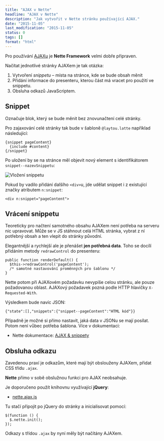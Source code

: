 ```yaml
---
title: "AJAX v Nette"
headline: "AJAX v Nette"
description: "Jak vytvořit v Nette stránku používající AJAX."
date: "2015-11-05"
last_modification: "2015-11-05"
status: 0
tags: []
format: "html"
---
```


<p>Pro používání <a href="/ajax">AJAXu</a> je <b>Nette Framework</b> velmi dobře připraven.</p>

<p>Načítat jednotlivé stránky AJAXem je tak otázka:</p>

<ol>
  <li>Vytvoření <i>snippetu</i> – místa na stránce, kde se bude obsah měnit</li>
  
  <li>Přidání informace do presenteru, kterou část má vracet pro použití ve snippetu.</li>
  
  <li>Obsluha odkazů JavaScriptem.</li>
</ol>



<h2 id="snippet">Snippet</h2>

<p>Označuje blok, který se bude měnit bez znovunačtení celé stránky.</p>

<p>Pro zajaxování celé stránky tak bude v šabloně <code>@laytou.latte</code> například následující:</p>

<pre><code>{snippet pageContent}
  {include #content}
{/snippet}</code></pre>




<p>Po uložení by se na stránce měl objevit nový element s identifikátorem <code>snippet--nazevSnippetu</code>:</p>

<p><img src="/files/nette-ajax/snippet-kod.png" alt="Vložení snippetu" class="border"></p>









<p>Pokud by vadilo přidání dalšího <code>&lt;div></code>u, jde udělat snippet i z existující značky atributem <code>n:snippet</code>:</p>

<pre><code>&lt;div n:snippet="pageContent"></code></pre>





<h2 id="vraceni-snippetu">Vrácení snippetu</h2>

<p>Teoreticky pro načtení samotného obsahu AJAXem není potřeba na serveru nic upravovat. Může se v JS stáhnout celá HTML stránka, vybrat z ní potřebný obsah a ten vlepit do stránky původní.</p>


<p>Elegantnější a rychlejší ale je přenášet <b>jen potřebná data</b>. Toho se docílí přidáním metody <code>redrawControl</code> do presenteru:</p>


<pre><code>public function renderDefault() {
  $this->redrawControl('pageContent');
  /* samotné nastavování proměnných pro šablonu */
}</code></pre>





<p>Nette potom při AJAXovém požadavku nevypíše celou stránku, ale pouze požadovanou oblast. AJAXový požadavek pozná podle HTTP hlavičky <code>X-Requested-With</code>.</p>

<p>Výsledkem bude navíc JSON:</p>

<pre><code>{"state":[],"snippets":{"snippet--pageContent":"HTML kód"}}</code></pre>



<p>Případně je možné si přímo nastavit, jaká data v JSONu se mají posílat. Potom není vůbec potřeba šablona. Více v dokumentaci:</p>

<div class="external-content">
  <ul>
    <li>Nette dokumentace: <a href="https://doc.nette.org/cs/2.3/ajax">AJAX &amp; snippety</a></li>
  </ul>
</div>


<h2 id="obsluha">Obsluha odkazu</h2>

<p>Zavedenou praxí je odkazům, které mají být obslouženy AJAXem, přidat CSS třídu <code>.ajax</code>.</p>

<p><b>Nette</b> přímo v sobě obslužnou funkci pro AJAX neobsahuje.</p>

<p>Je doporučeno použít knihovnu využívající <b>jQuery</b>:</p>

<div class="external-content">
  <ul>
    <li><a href="https://addons.nette.org/vojtech-dobes/nette-ajax-js">nette.ajax.js</a></li>
  </ul>
</div>

<p>Tu stačí připojit po jQuery do stránky a inicialisovat pomocí:</p>

<pre><code>$(function () {
  $.nette.init();
});</code></pre>







<p>Odkazy s třídou <code>.ajax</code> by nyní měly být načítány AJAXem.</p>